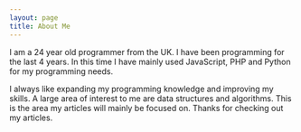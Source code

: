 ```yaml
---
layout: page
title: About Me
---
```


I am a 24 year old programmer from the UK. I have been programming for the last 4 years. In this time I have mainly used JavaScript, PHP and Python for my programming needs.

I always like expanding my programming knowledge and improving my skills. A large area of interest to me are data structures and algorithms. This is the area my articles will mainly be focused on. Thanks for checking out my articles.

